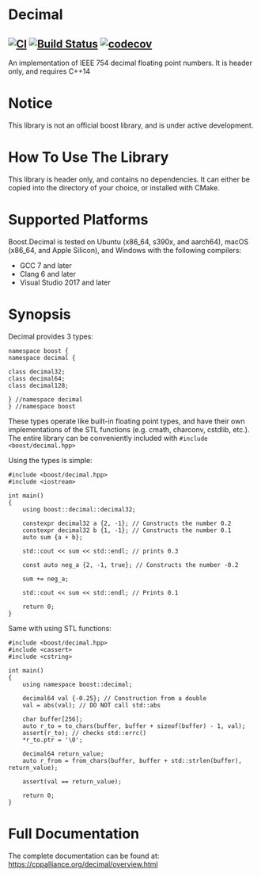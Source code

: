 # Decimal
[![CI](https://github.com/cppalliance/decimal/actions/workflows/ci.yml/badge.svg?branch=develop)](https://github.com/cppalliance/decimal/actions/workflows/ci.yml)
[![Build Status](https://drone.cpp.al/api/badges/cppalliance/decimal/status.svg?ref=refs/heads/develop)](https://drone.cpp.al/cppalliance/decimal)
[![codecov](https://codecov.io/gh/cppalliance/decimal/graph/badge.svg?token=drvY8nnV5S)](https://codecov.io/gh/cppalliance/decimal)
---

An implementation of IEEE 754 decimal floating point numbers.
It is header only, and requires C++14

# Notice

This library is not an official boost library, and is under active development.

# How To Use The Library

This library is header only, and contains no dependencies.
It can either be copied into the directory of your choice, or installed with CMake.

# Supported Platforms

Boost.Decimal is tested on Ubuntu (x86_64, s390x, and aarch64), macOS (x86_64, and Apple Silicon), and Windows with the following compilers:

* GCC 7 and later
* Clang 6 and later
* Visual Studio 2017 and later

# Synopsis

Decimal provides 3 types: 

````
namespace boost {
namespace decimal {

class decimal32;
class decimal64;
class decimal128;

} //namespace decimal
} //namespace boost
````

These types operate like built-in floating point types, and have their own implementations of the STL functions (e.g. cmath, charconv, cstdlib, etc.).
The entire library can be conveniently included with `#include <boost/decimal.hpp>`

Using the types is simple:

````
#include <boost/decimal.hpp>
#include <iostream>

int main()
{
    using boost::decimal::decimal32;
    
    constexpr decimal32 a {2, -1}; // Constructs the number 0.2
    constexpr decimal32 b {1, -1}; // Constructs the number 0.1
    auto sum {a + b};

    std::cout << sum << std::endl; // prints 0.3

    const auto neg_a {2, -1, true}; // Constructs the number -0.2

    sum += neg_a;

    std::cout << sum << std::endl; // Prints 0.1

    return 0;
}
````

Same with using STL functions:

````
#include <boost/decimal.hpp>
#include <cassert>
#include <cstring>

int main()
{
    using namespace boost::decimal;

    decimal64 val {-0.25}; // Construction from a double
    val = abs(val); // DO NOT call std::abs

    char buffer[256];
    auto r_to = to_chars(buffer, buffer + sizeof(buffer) - 1, val);
    assert(r_to); // checks std::errc()
    *r_to.ptr = '\0';

    decimal64 return_value;
    auto r_from = from_chars(buffer, buffer + std::strlen(buffer), return_value);

    assert(val == return_value);

    return 0;
}
````

# Full Documentation

The complete documentation can be found at: https://cppalliance.org/decimal/overview.html
